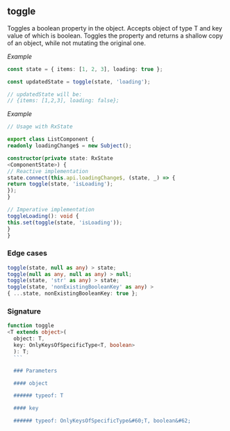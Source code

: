 ## toggle

  Toggles a boolean property in the object.
  Accepts object of type T and key value of which is boolean.
  Toggles the property and returns a shallow copy of an object, while not mutating the original one.

  _Example_

  ```typescript
  const state = { items: [1, 2, 3], loading: true };

  const updatedState = toggle(state, 'loading');

  // updatedState will be:
  // {items: [1,2,3], loading: false};
  ```

  _Example_

  ```typescript
  // Usage with RxState

  export class ListComponent {
  readonly loadingChange$ = new Subject();

  constructor(private state: RxState
<ComponentState>) {
  // Reactive implementation
  state.connect(this.api.loadingChange$, (state, _) => {
  return toggle(state, 'isLoading');
  });
  }

  // Imperative implementation
  toggleLoading(): void {
  this.set(toggle(state, 'isLoading'));
  }
  }
  ```

  ### Edge cases

  ```typescript
  toggle(state, null as any) > state;
  toggle(null as any, null as any) > null;
  toggle(state, 'str' as any) > state;
  toggle(state, 'nonExistingBooleanKey' as any) >
  { ...state, nonExistingBooleanKey: true };
  ```

  ### Signature

  ```typescript
  function toggle
  <T extends object>(
    object: T,
    key: OnlyKeysOfSpecificType<T, boolean>
    ): T;
    ```

    ### Parameters

    #### object

    ###### typeof: T

    #### key

    ###### typeof: OnlyKeysOfSpecificType&#60;T, boolean&#62;
